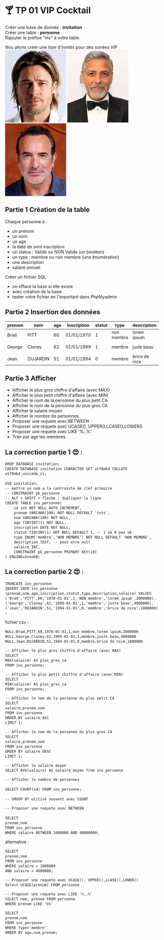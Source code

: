 # :cocktail: TP 01 VIP Cocktail
Créer une base de donnée : **invitation**  
Créer une table : **personne**  
Rajouter le prefixe "inv" à votre table  
  
Nou allons créer une liste d'invités pour des soirées VIP  
![brad](../img/03/brad.webp)
![george](../img/03/george.webp)
![jean](../img/03/jean.webp)
  

## Partie 1 Création de la table
Chaque personne à :
  
- un prénom
- un nom  
- un age  
- la date de sont inscription
- un status : Valide ou NON Valide (un booléen)
- un type : membre ou non membre (une énumération)
- une description
- salaire annuel

Créer un fichier SQL
- on efface la base si elle existe
- avec création de la base
- tester votre fichier en l'important dans PhpMyadmin


## Partie 2 Insertion des données


| prenom | nom | age | inscription | statut | type | description | salaire |
|----|---|---|---|---|---|---|---|
| Brad | PITT | 60 | 01/01/1970 | 1 | non membre | lorem ipsum | 2 000 000 |
| George | Cloney | 62 | 01/01/1999 | 1 | membre  | juste beau | 4 000 000 |
| Jean | DUJARDIN | 51 | 01/01/1994 | 0 | membre | brice de nice | 1 000 000 |

## Partie 3 Afficher

- Afficher le plus gros chiffre d'affaire (avec MAX)
- Afficher le plus petit chiffre d'affaire (avec MIN)
- Afficher le nom de la personne du plus petit CA
- Afficher le nom de la personne du plus gros CA
- Afficher le salaire moyen
- Afficher le nombre de personnes
- Proposer une requete avec BETWEEN
- Proposer une requete avec UCASE(), UPPER(),LCASE(),LOWER()
- Proposer une requete avec LIKE '%..%'
- Trier par age les membres

## La correction partie 1 :heart_eyes: :
```mysql
DROP DATABASE invitation;
CREATE DATABASE invitation CHARACTER SET utf8mb4 COLLATE utf8mb4_unicode_ci;

USE invitation;
-- mettre un nom a la contrainte de clef primaire
-- CONSTRAINT pk_personne
-- ALT + SHIFT + fleche : dupliquer la ligne
CREATE TABLE inv_personne(
    id int NOT NULL AUTO_INCREMENT, 
    prenom VARCHAR(100) NOT NULL DEFAULT 'toto',
    nom VARCHAR(100) NOT NULL,
    age TINYINT(1) NOT NULL,
    inscription DATE NOT NULL,
    statut TINYINT(1) NOT NULL DEFAULT 1, -- 1 ok 0 pas ok
    type ENUM('membre','NON MEMBRE') NOT NULL DEFAULT 'NON MEMBRE',
    description TEXT, -- peut etre null
    salaire INT,
    CONSTRAINT pk_personne PRIMARY KEY(id)
) ENGINE=InnoDB; 
```

## La correction partie 2 :heart_eyes: :
```mysql
TRUNCATE inv_personne;
INSERT INTO inv_personne (prenom,nom,age,inscription,statut,type,description,salaire) VALUES
('Brad','PITT',60,'1970-01-01',1,'NON membre','lorem ipsum',2000000),
('George','Cloney',62,'1999-01-01',1,'membre','juste beau',4000000),
('Jean','DUJARDIN',51,'1994-01-01',0,'membre','brice de nice',1000000)
;
```

fichier csv :  
```csv
NULL,Brad,PITT,60,1970-01-01,1,non membre,lorem ipsum,2000000
NULL,George,Cloney,62,1999-01-01,1,membre,juste beau,4000000
NULL,Jean,DUJARDIN,51,1994-01-01,0,membre,brice de nice,1000000
```


```mysql
-- Afficher le plus gros chiffre d'affaire (avec MAX)
SELECT 
MAX(salaire) AS plus_gros_ca 
FROM inv_personne;
```

```mysql
-- Afficher le plus petit chiffre d'affaire (avec MIN)
SELECT 
MIN(salaire) AS plus_gros_ca 
FROM inv_personne;
```
```mysql
-- Afficher le nom de la personne du plus petit CA
SELECT 
salaire,prenom,nom
FROM inv_personne 
ORDER BY salaire ASC
LIMIT 1;
```

```mysql
-- Afficher le nom de la personne du plus gros CA
SELECT 
salaire,prenom,nom
FROM inv_personne 
ORDER BY salaire DESC
LIMIT 1;
```

```mysql
-- Afficher le salaire moyen
SELECT AVG(salaire) AS salaire_moyen from inv_personne
```

```mysql
-- Afficher le nombre de personnes

SELECT COUNT(id) FROM inv_personne;

-- GROUP BY utilisé souvent avec COUNT
```

```mysql
-- Proposer une requete avec BETWEEN

SELECT
prenom,nom
FROM inv_personne
WHERE salaire BETWEEN 1000000 AND 40000000; 

```

alternative :
```mysql  
SELECT
prenom,nom
FROM inv_personne
WHERE salaire > 1000000
AND salaire < 4000000;
```


```mysql
-- Proposer une requete avec UCASE(), UPPER(),LCASE(),LOWER()
Select UCASE(prenom) FROM personne
```


```mysql
-- Proposer une requete avec LIKE '%..%'
SELECT nom, prenom FROM personne
WHERE prenom LIKE 'b%'
```


```mysql
SELECT 
prenom,nom
FROM inv_personne
WHERE type='membre'
ORDER BY age,nom,prenom;
```
